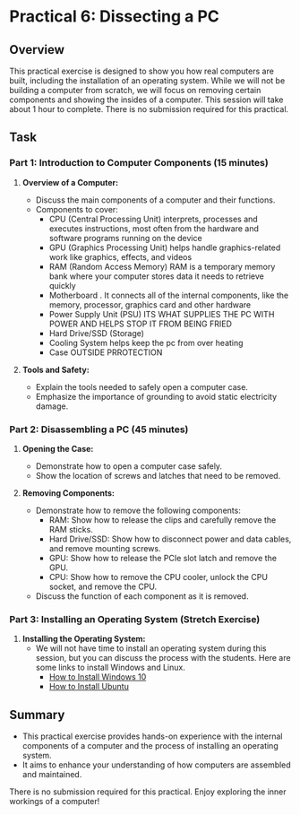 # Practical 6: Dissecting a PC

## Overview

This practical exercise is designed to show you how real computers are built, including the installation of an operating system. While we will not be building a computer from scratch, we will focus on removing certain components and showing the insides of a computer. This session will take about 1 hour to complete. There is no submission required for this practical.

## Task

### Part 1: Introduction to Computer Components (15 minutes)

1. **Overview of a Computer:**
   - Discuss the main components of a computer and their functions.
   - Components to cover:
     - CPU (Central Processing Unit)
     interprets, processes and executes instructions, most often from the hardware and software programs running on the device
     - GPU (Graphics Processing Unit)
      helps handle graphics-related work like graphics, effects, and videos
     - RAM (Random Access Memory)
     RAM is a temporary memory bank where your computer stores data it needs to retrieve quickly
     - Motherboard
     . It connects all of the internal components, like the memory, processor, graphics card and other hardware
     - Power Supply Unit (PSU)
     ITS WHAT SUPPLIES THE PC WITH POWER AND HELPS STOP IT FROM BEING FRIED
     - Hard Drive/SSD (Storage)
     - Cooling System
     helps keep the pc from over heating
     - Case
     OUTSIDE PRROTECTION 

2. **Tools and Safety:**
   - Explain the tools needed to safely open a computer case.
   - Emphasize the importance of grounding to avoid static electricity damage.

### Part 2: Disassembling a PC (45 minutes)

1. **Opening the Case:**
   - Demonstrate how to open a computer case safely.
   - Show the location of screws and latches that need to be removed.

2. **Removing Components:**
   - Demonstrate how to remove the following components:
     - RAM: Show how to release the clips and carefully remove the RAM sticks.
     - Hard Drive/SSD: Show how to disconnect power and data cables, and remove mounting screws.
     - GPU: Show how to release the PCIe slot latch and remove the GPU.
     - CPU: Show how to remove the CPU cooler, unlock the CPU socket, and remove the CPU.
   - Discuss the function of each component as it is removed.

### Part 3: Installing an Operating System (Stretch Exercise)

1. **Installing the Operating System:**
   - We will not have time to install an operating system during this session, but you can discuss the process with the students. Here are some links to install Windows and Linux.
       - [How to Install Windows 10](https://www.microsoft.com/en-us/software-download/windows10)
       - [How to Install Ubuntu](https://ubuntu.com/tutorials/install-ubuntu-desktop)

## Summary

- This practical exercise provides hands-on experience with the internal components of a computer and the process of installing an operating system.
- It aims to enhance your understanding of how computers are assembled and maintained.

There is no submission required for this practical. Enjoy exploring the inner workings of a computer!
